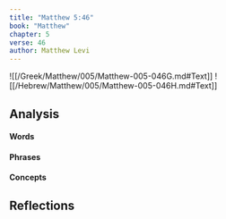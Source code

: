 ```yaml
---
title: "Matthew 5:46"
book: "Matthew"
chapter: 5
verse: 46
author: Matthew Levi
---
```

![[/Greek/Matthew/005/Matthew-005-046G.md#Text]]
![[/Hebrew/Matthew/005/Matthew-005-046H.md#Text]]

## Analysis

#### Words

#### Phrases

#### Concepts

## Reflections
